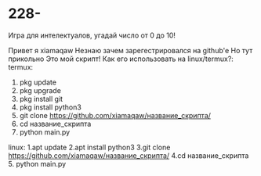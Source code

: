 # 228-

Игра для интелектуалов, угадай число от 0 до 10!

Привет я xiamaqaw
Незнаю зачем зарегестрировался на github'e Но тут прикольно
Это мой скрипт!
Как его использовать на linux/termux?:
termux:
1. pkg update
2. pkg upgrade
3. pkg install git
4. pkg install python3
5. git clone https://github.com/xiamaqaw/название_скрипта/
6. cd название_скрипта 
7. python main.py

linux:
1.apt update
2.apt install python3
3.git clone https://github.com/xiamaqaw/название_скрипта/
4.cd название_скрипта
5. python main.py
